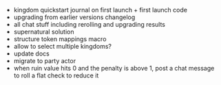 * kingdom quickstart journal on first launch + first launch code
* upgrading from earlier versions changelog
* all chat stuff including rerolling and upgrading results
* supernatural solution
* structure token mappings macro
* allow to select multiple kingdoms?
* update docs
* migrate to party actor
* when ruin value hits 0 and the penalty is above 1, post a chat message to roll a flat check to reduce it